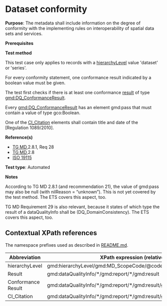 # Dataset conformity

**Purpose**: The metadata shall include information on the degree of conformity with the implementing
rules on interoperability of spatial data sets and services.

**Prerequisites**

**Test method**

This test case only applies to records with a [hierarchyLevel](#hierarchyLevel) value 'dataset' or 'series'.

For every conformity statement, one conformance result indicated by a boolean value must be given.

The test first checks if there is at least one conformance [result](#result) of type [gmd:DQ_ConformanceResult](#ConformanceResult).

Every [gmd:DQ_ConformanceResult](#ConformanceResult) has an element gmd:pass that must contain a value of type gco:Boolean.

One of the [CI_Citation](#CI_Citation) elements shall contain title and date of the [Regulation 1089/2010].

**Reference(s)**	 

* [TG MD](http://inspire.ec.europa.eu/id/ats/metadata/1.3/iso-19115-19119/README#ref_TG_MD),2.8.1, Req 28
* [TG MD](http://inspire.ec.europa.eu/id/ats/metadata/1.3/iso-19115-19119/README#ref_TG_MD),2.8
* [ISO 19115](http://inspire.ec.europa.eu/id/ats/metadata/1.3/iso-19115-19119/README#ref_ISO_19115)

**Test type**: Automated

**Notes**

According to TG MD 2.8.1 (and recommendation 21), the value of gmd:pass may also be null (with nilReason = “unknown”). This is not yet covered by the test method. The ETS covers this aspect, too.

TG MD Requirement 29 is also relevant, because it states of which type the result of a dataQualityInfo shall be (DQ_DomainConsistency). The ETS covers this aspect, too.

## Contextual XPath references

The namespace prefixes used as described in [README.md](http://inspire.ec.europa.eu/id/ats/metadata/1.3/iso-19115-19119/README#namespaces).

Abbreviation                                   |  XPath expression (relative to gmd:MD_Metadata)
-----------------------------------------------| -------------------------------------------------------------------------
<a name="hierarchyLevel"></a> hierarchyLevel | gmd:hierarchyLevel/gmd:MD_ScopeCode/@codeListValue
<a name="result"></a> Result   | gmd:dataQualityInfo/\*/gmd:report/\*/gmd:result
<a name="ConformanceResult"></a> Conformance Result   | gmd:dataQualityInfo/\*/gmd:report/\*/gmd:result/gmd:DQ_ConformanceResult
<a name="CI_Citation"></a> CI_Citation   | gmd:dataQualityInfo/\*/gmd:report/\*/gmd:result/gmd:DQ_ConformanceResult/\*/gmd:CI_Citation
